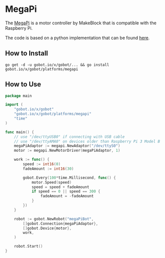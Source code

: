 # MegaPi

The [MegaPi](http://learn.makeblock.com/en/megapi/) is a motor controller by MakeBlock that is compatible with the Raspberry Pi.

The code is based on a python implementation that can be found [here](https://github.com/Makeblock-official/PythonForMegaPi).

## How to Install

```
go get -d -u gobot.io/x/gobot/... && go install gobot.io/x/gobot/platforms/megapi
```

## How to Use

```go
package main

import (
	"gobot.io/x/gobot"
	"gobot.io/x/gobot/platforms/megapi"
	"time"
)

func main() {
	// use "/dev/ttyUSB0" if connecting with USB cable
	// use "/dev/ttyAMA0" on devices older than Raspberry Pi 3 Model B
	megaPiAdaptor := megapi.NewAdaptor("/dev/ttyS0")
	motor := megapi.NewMotorDriver(megaPiAdaptor, 1)

	work := func() {
		speed := int16(0)
		fadeAmount := int16(30)

		gobot.Every(100*time.Millisecond, func() {
			motor.Speed(speed)
			speed = speed + fadeAmount
			if speed == 0 || speed == 300 {
				fadeAmount = -fadeAmount
			}
		})
	}

	robot := gobot.NewRobot("megaPiBot",
		[]gobot.Connection{megaPiAdaptor},
		[]gobot.Device{motor},
		work,
	)

	robot.Start()
}
```
